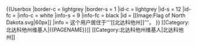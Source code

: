 {{Userbox
  |border-c = lightgrey
  |border-s = 1
  |id-c     = lightgrey
  |id-s     = 12
  |id-fc    = 
  |info-c   = white
  |info-s   = 9
  |info-fc  = black
  |id       = [[Image:Flag of North Dakota.svg|60px]]
  |info     = 这个用户居住于'''[[北达科他州]]'''。
}}<includeonly>
[[Category:北达科他州维基人|{{PAGENAME}}]]
</includeonly><noinclude>
[[Category:北达科他州维基人|北达科他州]]
</noinclude>